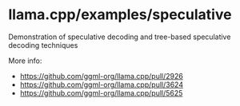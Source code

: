 # llama.cpp/examples/speculative

Demonstration of speculative decoding and tree-based speculative decoding techniques

More info:

- https://github.com/ggml-org/llama.cpp/pull/2926
- https://github.com/ggml-org/llama.cpp/pull/3624
- https://github.com/ggml-org/llama.cpp/pull/5625
